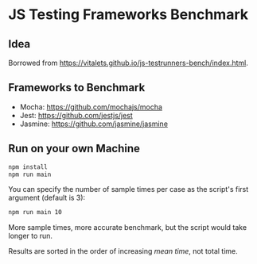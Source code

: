 # JS Testing Frameworks Benchmark

## Idea

Borrowed from <https://vitalets.github.io/js-testrunners-bench/index.html>.

## Frameworks to Benchmark

- Mocha: <https://github.com/mochajs/mocha>
- Jest: <https://github.com/jestjs/jest>
- Jasmine: <https://github.com/jasmine/jasmine>

## Run on your own Machine

```sh
npm install
npm run main
```

You can specify the number of sample times
per case as the script's first argument
(default is 3):

```sh
npm run main 10
```

More sample times, more accurate benchmark,
but the script would take longer to run.

Results are sorted in the order of
increasing *mean time*, not total time.
